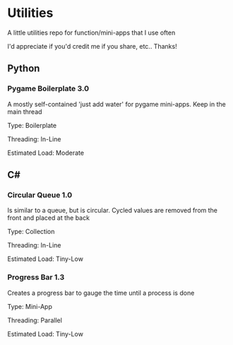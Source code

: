 # Utilities
A little utilities repo for function/mini-apps that I use often

I'd appreciate if you'd credit me if you share, etc.. Thanks!


## Python
### Pygame Boilerplate 3.0
A mostly self-contained 'just add water' for pygame mini-apps. Keep in the main thread

Type: Boilerplate

Threading: In-Line

Estimated Load: Moderate


## C#
### Circular Queue 1.0
Is similar to a queue, but is circular. Cycled values are removed from the front and placed at the back

Type: Collection

Threading: In-Line

Estimated Load: Tiny-Low

### Progress Bar 1.3
Creates a progress bar to gauge the time until a process is done

Type: Mini-App

Threading: Parallel

Estimated Load: Tiny-Low
